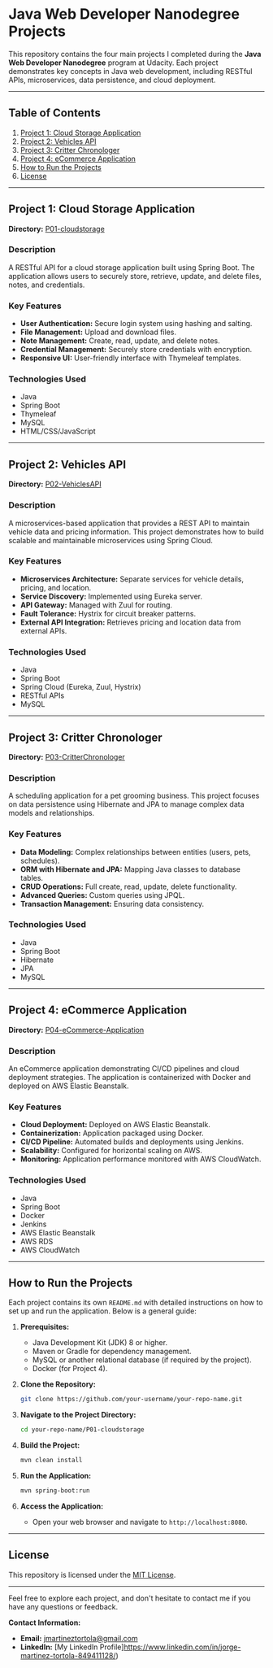 # Java Web Developer Nanodegree Projects

This repository contains the four main projects I completed during the **Java Web Developer Nanodegree** program at Udacity. Each project demonstrates key concepts in Java web development, including RESTful APIs, microservices, data persistence, and cloud deployment.

---

## Table of Contents

1. [Project 1: Cloud Storage Application](#project-1-cloud-storage-application)
2. [Project 2: Vehicles API](#project-2-vehicles-api)
3. [Project 3: Critter Chronologer](#project-3-critter-chronologer)
4. [Project 4: eCommerce Application](#project-4-ecommerce-application)
5. [How to Run the Projects](#how-to-run-the-projects)
6. [License](#license)

---

## Project 1: Cloud Storage Application

**Directory:** [P01-cloudstorage](./P01-cloudstorage)

### Description

A RESTful API for a cloud storage application built using Spring Boot. The application allows users to securely store, retrieve, update, and delete files, notes, and credentials.

### Key Features

- **User Authentication:** Secure login system using hashing and salting.
- **File Management:** Upload and download files.
- **Note Management:** Create, read, update, and delete notes.
- **Credential Management:** Securely store credentials with encryption.
- **Responsive UI:** User-friendly interface with Thymeleaf templates.

### Technologies Used

- Java
- Spring Boot
- Thymeleaf
- MySQL
- HTML/CSS/JavaScript

---

## Project 2: Vehicles API

**Directory:** [P02-VehiclesAPI](./P02-VehiclesAPI)

### Description

A microservices-based application that provides a REST API to maintain vehicle data and pricing information. This project demonstrates how to build scalable and maintainable microservices using Spring Cloud.

### Key Features

- **Microservices Architecture:** Separate services for vehicle details, pricing, and location.
- **Service Discovery:** Implemented using Eureka server.
- **API Gateway:** Managed with Zuul for routing.
- **Fault Tolerance:** Hystrix for circuit breaker patterns.
- **External API Integration:** Retrieves pricing and location data from external APIs.

### Technologies Used

- Java
- Spring Boot
- Spring Cloud (Eureka, Zuul, Hystrix)
- RESTful APIs
- MySQL

---

## Project 3: Critter Chronologer

**Directory:** [P03-CritterChronologer](./P03-CritterChronologer)

### Description

A scheduling application for a pet grooming business. This project focuses on data persistence using Hibernate and JPA to manage complex data models and relationships.

### Key Features

- **Data Modeling:** Complex relationships between entities (users, pets, schedules).
- **ORM with Hibernate and JPA:** Mapping Java classes to database tables.
- **CRUD Operations:** Full create, read, update, delete functionality.
- **Advanced Queries:** Custom queries using JPQL.
- **Transaction Management:** Ensuring data consistency.

### Technologies Used

- Java
- Spring Boot
- Hibernate
- JPA
- MySQL

---

## Project 4: eCommerce Application

**Directory:** [P04-eCommerce-Application](./P04-eCommerce-Application)

### Description

An eCommerce application demonstrating CI/CD pipelines and cloud deployment strategies. The application is containerized with Docker and deployed on AWS Elastic Beanstalk.

### Key Features

- **Cloud Deployment:** Deployed on AWS Elastic Beanstalk.
- **Containerization:** Application packaged using Docker.
- **CI/CD Pipeline:** Automated builds and deployments using Jenkins.
- **Scalability:** Configured for horizontal scaling on AWS.
- **Monitoring:** Application performance monitored with AWS CloudWatch.

### Technologies Used

- Java
- Spring Boot
- Docker
- Jenkins
- AWS Elastic Beanstalk
- AWS RDS
- AWS CloudWatch

---

## How to Run the Projects

Each project contains its own `README.md` with detailed instructions on how to set up and run the application. Below is a general guide:

1. **Prerequisites:**
   - Java Development Kit (JDK) 8 or higher.
   - Maven or Gradle for dependency management.
   - MySQL or another relational database (if required by the project).
   - Docker (for Project 4).

2. **Clone the Repository:**

   ```bash
   git clone https://github.com/your-username/your-repo-name.git
   ```

3. **Navigate to the Project Directory:**

   ```bash
   cd your-repo-name/P01-cloudstorage
   ```

4. **Build the Project:**

   ```bash
   mvn clean install
   ```

5. **Run the Application:**

   ```bash
   mvn spring-boot:run
   ```

6. **Access the Application:**

   - Open your web browser and navigate to `http://localhost:8080`.

---

## License

This repository is licensed under the [MIT License](./LICENSE).

---

Feel free to explore each project, and don't hesitate to contact me if you have any questions or feedback.

**Contact Information:**

- **Email:** jmartineztortola@gmail.com
- **LinkedIn:** [My LinkedIn Profile]https://www.linkedin.com/in/jorge-martinez-tortola-849411128/)
